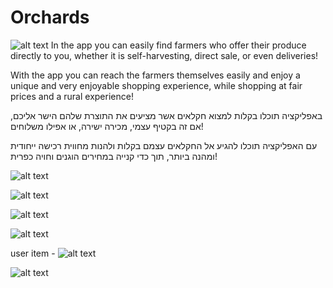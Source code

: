 # Orchards
![alt text](https://lh3.googleusercontent.com/3Zve-VO5cTQFCOVktpTUzOaR3fql4LI0yvn3M8dOjT2yfhu6Aqb8rRJ9bNh29sanqwErUi36IGg2eHv3CvO-4wwO0b6ZA8TzybtCRAOlHCFKlEKLodD8k67pRFgG77x5Qf0IH5dH-chopIh3Aaf8VXUnU0s2-t3adbpS46CB5UdDLNvQuexILCwdRCDAdJs8PU2okUo7AIOg08XHkz7w4LrFuLF6N-up3Jj4PDPMrzlATWmelhonS506HEKSLO0tHnD9AsKb3GKCEsSWZJiJG0YCXV60nkU5xE5pUEkEg50OUpcSjlYkaXXT1nQQKKuSDgwQZMez1h8Qv4m9nPJl78Uc1yGbyChNoDbaKLArnC_gou5KB13gcFirl1jPd7KG5SyNzdEihvnQYFdEFQ6O2RLc4NzCv5lKPTV0LKtSfvYpfYUPPstujxE0ZaO_3k76B9dZ1B3lNXw8D_bkDsHAzSvyPr6nx0God1gM97TRHxsi_P1MZcTfMLzqrTauDNQGEk2LtZrKP7TZkfOKcVtTXG8brnEYBr3xI41-dbTC_K6SYSV-RRWZnd5N1p_qKEXOnEd1-mUumeSSwY1nTgrtxa8qW0YjJ5yezK7BUTKhOz0aZj11Y0tyokc8IQ6hra0Z_1mZVBmaoRDSdRYj2-nqNkjgyFmr10yDncH_ZhijsyLcKuF4rpM_L9TB3_4o93g=w440-h952-no?authuser=0)
In the app you can easily find farmers who offer their produce directly to you, whether it is self-harvesting, direct sale, or even deliveries!

With the app you can reach the farmers themselves easily and enjoy a unique and very enjoyable shopping experience,
while shopping at fair prices and a rural experience!


באפליקציה תוכלו בקלות למצוא חקלאים אשר מציעים את התוצרת שלהם הישר אליכם, אם זה בקטיף עצמי, מכירה ישירה, או אפילו משלוחים!

עם האפליקציה תוכלו להגיע אל החקלאים עצמם בקלות ולהנות מחווית רכישה ייחודית ומהנה ביותר, תוך כדי קנייה במחירים הוגנים וחויה כפרית!

![alt text](https://lh3.googleusercontent.com/Yc-b7iEOFhJLAA7ENgKvrpE3evnLyOhQpwLJaa70fohYTMtLFyERvY8uCwOwhkD_eyECGKm0LuLVI8qgetx7L59KJDP7rc4Z3jzMZbgQZ2vwWjcp0IYudifzz8FxkaY4Wofo1slS62ZFaFfoiTIWpm7haeR8Z-yeQH4m-qUfSnmGLrNeJQJpgdeuXWUt4VLlmsJPbmCboU_3Zc4U1xM0Ht63SBFE4qYuLrhymP73e6vbaZKAQlfswPoGVDg97HFzsTu35SCOh-u5G46oS9ayi-gi15LCn2y7r-cp627gkVdTD_haC2ixhw88Fc18kD4sf7niFgt_WpSPucZ_wfeIck8yeIQjNU3-KrAtrWGR3proAxDHeT1AbjLjW6EsHwiF3O1TQhzneBNIhelt_scW4jxbH2xl4uHfHHZcNOg3hLzdXtGfk3sRveoWhNpTU0n2jHNGRWztWMw_zAtDGSEBl0Bj2xmWi65lnDOIqdMnp4XZbvDBy0XBN5twCmifdh1YrU0ux9xbwfZTtYhpWKu91jiJYFIbbEzTxdlToZCeaokfCgjFGEZa3Kmb4RTmGWhHPUOJmd0DSXjPuMERxzzpbwNNE8weGCy2xphS7e2ZmG3av4iOTSaK_siNl1qNFA49RQrBD_zrFjZi0If2CJToMvp3HMakfozN_nJFFbP5tbDlVMMU66FDcUFJj6CzxDU=w440-h952-no?authuser=0)

![alt text](https://lh3.googleusercontent.com/6ss-V-hvJIKdMSl6DLoSnSz98z7zMVT_sjyktZ7Pa6m-dHdVjAyYfbWvJiwvXmpppNBScnMqFF5ESONPkCVS_8nL5hIcyOzBlz6ng827OUW00kqfFQN9fX6yhprNOegzmSAAHIr7Mr3LGsAv8XTM124Bm-gMgP7tyU5rpuINTbx1uugRZt7mMvaM747xVC4PTgQhnpJx6KL5Yjc4RRp4WNOFkS9gRcVmRwul-SWSJUbPtOA7zvXYjLrJrx63d4-DEBe8Gie3weKqiBSBUdZqkGzLWqdO76n3oax_-U8ckvdJTFM5R-EtGhwtwDpG--q8rMgppcvQ4VFHhtj_YrwT1qiuYutZGVrhqHZVvdyf3xZV4udJUjMaGJDtkjQZWYY00BATmyzSxVJ7U0BAJ_mjMUyU_mV4QsS2nWquqW7FsROOrsp2huwFNlQM4gT3cpTZIcqopT_DBlaq2IClyt9NXv2GCh5FdBfpf8hoEWTkz-0xrdwmt7g_qOMaWQK41M4fphpi1tFGdrBiwaMEaZ2Br7hVO8sB9ioEn59VAV02LjKesIzolUrp8iMGMEubM8NHutw2PNw-5fzy-pf-GQLdJgB8XZ5-DggW5DT_KMgx7GeQQ4-UcJzgvTRXAvD_im1MzRXOorVNS46OW69rO8Tks6nKmJ4IgAMF54fgLIo_2bHJL0zH3mSLXMqPl-7xAD8=w440-h952-no?authuser=0)

![alt text](https://lh3.googleusercontent.com/9rMPfQAAM6BiIu4oJ6fvw5kEo-BSzK3o9v83tCVvOd6aPvx3NsOlS8dBd-AgJPuuRy9FLh6M-nDEKQsR1N9pSz2WxE_dAnsSDLvANTYBHD7EY4eA_n2egkax7rXcQZjFOcKKHncHn3Qkb8byxd_tOC5MPn2qLQ7Kc3ziJafFD9F0r4_GyYZVkINKCUvLp7ouKjF32XaaAykdzJdA8lZbjfUwB2JqUEffezrKRcHg8iB6XMB92snREoukDTmIGjkewQMZUP0hZjZ0O1aGgRcL_z4IGSm2hQSZmDc1Fw2zy9sIxpGW_N6hHWuX5B3tDKJEOfKCRJIOzZEzxiavJVLeWd2NuEPSlQ0z3B7uSzrfCesRbjOl6uzsBCW6KB-sEZTjQpIbiT1FGwqfaiI7-tpToQy56SrW0mpNTNREsBKTN_d-JYDvn2lTq3i2nS8m_cPlF_5sISV_h3liQW28Sz9Gyns_nRTgK529qPgGlfzgcldgx7jgPJdMwabgfNt_2UaB6S5l1MET7NU5e5Abp5TuEd-NACLGkQHNPmTblM1ajmkz_ztTROl8RO5MFYOmWS5eTtvBggvCXfMSYxgXrjvyKL0s8N5E24JKzZoC32iA6ZyH9x2ppw-PuCx3ZtoNWmtQU2Yo7V4zbclTbidavH7AMsjfplOa-_D1lUsr5dyIbgbuq7e5nqbXh1xxbcOixFg=w440-h952-no?authuser=0)


![alt text](https://lh3.googleusercontent.com/8bNYQa9pnYumjh-oTOTUgkiRuCshqGlN39kUEWeZPivQ3vteK1-95WQGaFyOaav3WwDRov-PdWstahoQmzD4yTBeW13zVDO5yw4w2_PZR1v0wduE1Ow6PVERBOg051C2JFEJ8aPagihu_w-tyyOfzWQCD92SHQncy7N48GY8U_z9ZwsNJW33CmDz3IIAaSnLztLBDISyWRODOvq2N3pSh3SGFFIaEZ6PGHiS7ycuMQkyedap_qxA_MNLEr03zzk94WpHNdls0ShiFrA-VoBseG5WLv7-2rVMw3MGOi47MuTHHnQxAnUoLKUIWimXzTbei4BOE7HmyRfZ8UfgNOxWYZcc6V7F_vNuI89YwxGXdZsIbqShmY5W8IfiKp7nd5qCTfa7VvY8p2k6YAgyxq7lu0TYQzN63FB9537ShCQOYcpHwuIBBu8mBlQmXFTOnlMLiAW4MKSIoLNjs8_yhEBQlXLwTAWgI1Mt2L1eoerNZ3y36szBgv2o5sYBH5Pq-fcX0KBIcmX6MalfCoHpnYUKQSawC6FSctkCAfI7UbO57Q2fc5e0C54ZtThp_x3Mc2kUuoXxfr4xhbwCmBTs2xY6xZV2d_jQIllPJOW8X0bNmSgGWMXgkHTSUB9wQ32jHx6rXU6nUiP3f3h8oEOPViHCuqy1szQAPz2CPtxappSOcUVa3-j6zFp8ZRzuXT3m6Ew=w440-h952-no?authuser=0)

user item - 
![alt text](https://lh3.googleusercontent.com/lSIchj7-tft2hGLDECkjlZOGntj_ObrpXhezl1wDa0GoK6UZzgWEgc72m60Y1qD1rcLF21d4Lye7lq7pM9x4lPmcm-lRpZtKwq10KeV3wFWHkBGwrly7FJjEuUTtfexZ-v3v0dZ-2QiKKwY8EfW6LOJ5IILac0_nndFNdxj5G-kT4FHiFO_lRh4v_RPirSSUd3yMp5TsRVUVt-ZScLbZRk9w2IeXdoDzA1d-U_X8S_0x47GAgCV5Fjl6zlvwcoHTd8-sstQ-m2OKFNLRSxPZQ2VlAvjLr5xPhv7bmy5aPnr1IC7ppySuTEBLrXeINF1NkOY2nRyEVUClGPl0bZeiegk-fp2BKpXxWTLLEVvusZnwBOSFE1iSmDErIeFc3HbppBA1gZA9v_y9lNeCx1OWUBIr-s21O_drkfY1uCWcBgGvQ2rMHckxpXBRtbz2xFtvZnTcbA_91sAJ2bFn_6xCJTXTGV1S0oj41zI4s6eOBhY9iGynMffH5eWVk-DMfXM944Ra0rYk1ycl0rqj6_EAJQiMAj_-j1O2DCJA6eYxO973b3ICpj0BqG10JdaNuOlQLg96NAEfhbBqHxTVGTPK-FwC4xWGozGKr_Tu0OmKQWFB3b_Yt5nzTjsQ7mkjet5cT3n5SUnVvdZ9TVayNBQBhUi1kcY66-ERZM9CpvKBCKkVS2P-JVK3JHoLyTTzY-A=w440-h952-no?authuser=0)


![alt text](https://lh3.googleusercontent.com/SjyVmFkOiAGMwteJGmPFS4ikXiuW2F3wyE8a1UgzX04nl3vG42Hi5Vc8Ecyshz_9-FsY66I6nPbk8WfcNP0iy1rMjMnHc1JiAYOywiyOCUTsrOVo1hypt_ExNszoihxfQWmX9J3sxHRrx1A6m2sOccCLlx_jdHVRQ34J5bwgwBK-JLmu4DN4hkYnIKCPeoznDydFvjhv35Bmhm5jESRnrZcYYmtuoUOyUck2Ydis2KeR8ibZjbKbjHSpF_D54bOSQTetc54Y_qYsDk-cqXc6gzNtM1CIMlaIYfV292FA7kwAOZt4LHoUVSDB04IzNJ83sSC7pmH5n3K-2_XmKDOejw1Akjc8Z6iL8XqLXgr97RbnoaIbMVOGnTxihO6JoBC41DVHr3j2Vx3t4FpGlaPwleU8fg_vHODBSyBe_TDT5W6jzG8Wj1zFezw3RpidFfy2nQhEoHLxNJFAPYAdtX5xpR_hFXpswvYIGUCaLAjpyOTJHMHp1P72_s6JxHaGKecZnhDt4vKAvsKUESorgyyw5sN1JMbaEeJ9iCrspQtFxNHprpEEh3USPggGq10NHoakTRHfBhL9bw9jt6zNgy-H0iMjrckF6fEfpfLfmR2-2r9eQEhv47AdUl0Tfpf2lPtHzXN6DyCD1_wm5lyhDxERtev9LOd4Ac1a1M-wELcjyhU7g53xMtxzbYKgjKsnDEs=w440-h952-no?authuser=0)



